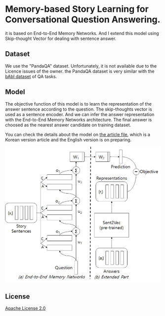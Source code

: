 # Memory-based Story Learning  for Conversational Question Answering.

it is based on End-to-End Memory Networks. And I extend this model using Skip-thought Vector for dealing with sentence answer. 

## Dataset

We use the "PandaQA" dataset. Unfortunately, it is not available due to the Licence issues of the owner. the PandaQA dataset is very similar with the [bAbI dataset](https://research.fb.com/downloads/babi/) of QA tasks.

## Model

The objective function of this model is to learn the representation of the answer sentence according to the question. The skip-thoughts vector is used as a sentence encoder. And we can infer the answer representation with the End-to-End Memory Networks architecture. The final answer is choosed as the nearest answer candidate on training dataset.

You can check the details about the model on [the article file](/article/KCC2016_article_final.pdf), which is a Korean version article and the English version is on preparing.

![Extended End-to-End Memory Network](/article/model.jpg?raw=true)

## License

[Apache License 2.0](http://www.apache.org/licenses/LICENSE-2.0)
